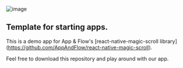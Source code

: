 ![image](https://github.com/AppAndFlow/react-native-magic-scroll-demo/assets/129197567/b1d03e8a-e002-4375-a417-b5c81962ad66)


## Template for starting apps.

This is a demo app for App & Flow's [react-native-magic-scroll library] (https://github.com/AppAndFlow/react-native-magic-scroll). 

Feel free to download this repository and play around with our app. 
